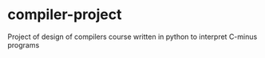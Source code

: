 # compiler-project
Project of design of compilers course
written in python to interpret C-minus programs
